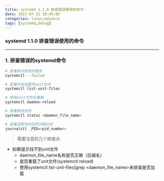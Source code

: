 ```yaml
---
title: systemd 1.1.0 排查错误使用的命令
date: 2017-07-31 10:44:00
categories: linux/advance
tags: [systemd,debug]
---
```

### systemd 1.1.0 排查错误使用的命令

---

### 1. 排查错误的systemd命令
``` bash
# 查看启动失败的服务
systemctl --failed

# 查看所有加载的unit文件
systemctl list-unit-files

# 修改unit文件后重载
systemctl daemon-reload

# 查看服务状态
systemctl status <daemon_file_name>

# 查看进程号对应的详细日志
journalctl _PID=<pid_number>
```
> 需要注意的几个排查点
- 如果提示找不到unit文件
    - daemon_file_name名称是否正确（后缀名）
    - 是否重载了unit文件(systemctl reload)
    - 使用systemctl list-unit-files|grep <daemon_file_name>来排查是否加载
